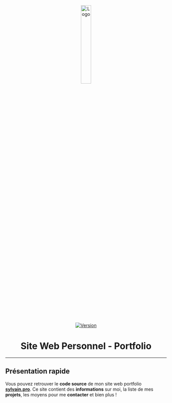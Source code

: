 <div align="center">
  <a href="https://sylvain.pro"><img src="https://sylvain.pro/images/logo.png" alt="Logo" width="25%" height="auto"></a>

  [![Version](https://custom-icon-badges.demolab.com/badge/Site%20:-v2.2.2-6479ee?logo=sylvain&labelColor=23272A)](https://github.com/20syldev/portfolio/releases/latest)
  # Site Web Personnel - Portfolio
</div>

---

## Présentation rapide
Vous pouvez retrouver le **code source** de mon site web portfolio **[sylvain.pro](https://sylvain.pro)**. Ce site contient des **informations** sur moi, la liste de mes **projets**, les moyens pour me **contacter** et bien plus ! 